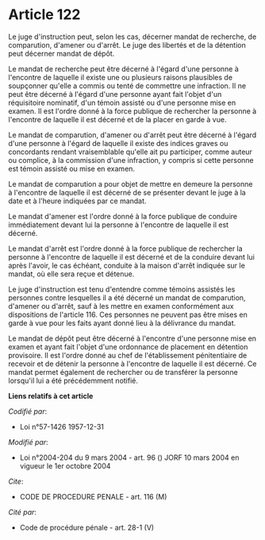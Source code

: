 # Article 122

Le juge d'instruction peut, selon les cas, décerner mandat de recherche, de comparution, d'amener ou d'arrêt. Le juge des
libertés et de la détention peut décerner mandat de dépôt.

Le mandat de recherche peut être décerné à l'égard d'une personne à l'encontre de laquelle il existe une ou plusieurs raisons
plausibles de soupçonner qu'elle a commis ou tenté de commettre une infraction. Il ne peut être décerné à l'égard d'une
personne ayant fait l'objet d'un réquisitoire nominatif, d'un témoin assisté ou d'une personne mise en examen. Il est l'ordre
donné à la force publique de rechercher la personne à l'encontre de laquelle il est décerné et de la placer en garde à vue.

Le mandat de comparution, d'amener ou d'arrêt peut être décerné à l'égard d'une personne à l'égard de laquelle il existe des
indices graves ou concordants rendant vraisemblable qu'elle ait pu participer, comme auteur ou complice, à la commission
d'une infraction, y compris si cette personne est témoin assisté ou mise en examen.

Le mandat de comparution a pour objet de mettre en demeure la personne à l'encontre de laquelle il est décerné de se
présenter devant le juge à la date et à l'heure indiquées par ce mandat.

Le mandat d'amener est l'ordre donné à la force publique de conduire immédiatement devant lui la personne à l'encontre de
laquelle il est décerné.

Le mandat d'arrêt est l'ordre donné à la force publique de rechercher la personne à l'encontre de laquelle il est décerné et
de la conduire devant lui après l'avoir, le cas échéant, conduite à la maison d'arrêt indiquée sur le mandat, où elle sera
reçue et détenue.

Le juge d'instruction est tenu d'entendre comme témoins assistés les personnes contre lesquelles il a été décerné un mandat
de comparution, d'amener ou d'arrêt, sauf à les mettre en examen conformément aux dispositions de l'article 116. Ces
personnes ne peuvent pas être mises en garde à vue pour les faits ayant donné lieu à la délivrance du mandat.

Le mandat de dépôt peut être décerné à l'encontre d'une personne mise en examen et ayant fait l'objet d'une ordonnance de
placement en détention provisoire. Il est l'ordre donné au chef de l'établissement pénitentiaire de recevoir et de détenir la
personne à l'encontre de laquelle il est décerné. Ce mandat permet également de rechercher ou de transférer la personne
lorsqu'il lui a été précédemment notifié.

**Liens relatifs à cet article**

_Codifié par_:

  - Loi n°57-1426 1957-12-31

_Modifié par_:

  - Loi n°2004-204 du 9 mars 2004 - art. 96 () JORF 10 mars 2004 en vigueur le 1er octobre 2004

_Cite_:

  - CODE DE PROCEDURE PENALE - art. 116 (M)

_Cité par_:

  - Code de procédure pénale - art. 28-1 (V)
